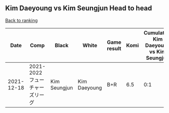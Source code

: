 ## Kim Daeyoung vs Kim Seungjun Head to head

[Back to ranking](../../index.md)




| **Date** | **Comp** | **Black** | **White** | **Game result** | **Komi** | **Cumulative Kim Daeyoung vs Kim Seungjun** | **Kim Daeyoung streak** | **Kim Seungjun streak** | 
| --- | --- | --- | --- | --- | --- | --- | --- | --- |
| 2021-12-18 | 2021-2022フューチャーズリーグ | Kim Seungjun | Kim Daeyoung | B+R | 6.5 | 0:1 | 0 | 1 |





